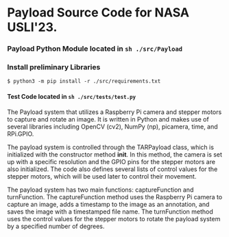 # Payload Source Code for NASA USLI'23.

### Payload Python Module located in ```sh ./src/Payload```
### Install preliminary Libraries
```$ python3 -m pip install -r ./src/requirements.txt```
#### Test Code located in ```sh ./src/tests/test.py```

The Payload system that utilizes a Raspberry Pi camera and stepper motors to capture and rotate an image. It is written in Python and makes use of several libraries including OpenCV (cv2), NumPy (np), picamera, time, and RPi.GPIO.

The payload system is controlled through the TARPayload class, which is initialized with the constructor method __init__. In this method, the camera is set up with a specific resolution and the GPIO pins for the stepper motors are also initialized. The code also defines several lists of control values for the stepper motors, which will be used later to control their movement.

The payload system has two main functions: captureFunction and turnFunction. The captureFunction method uses the Raspberry Pi camera to capture an image, adds a timestamp to the image as an annotation, and saves the image with a timestamped file name. The turnFunction method uses the control values for the stepper motors to rotate the payload system by a specified number of degrees.
 

